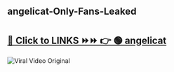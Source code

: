 
 ## angelicat-Only-Fans-Leaked

# <h2><a href="https://clipsfans.com/angelicat&ref=git">🔗 Click to LINKS ⏩⏩ 👉 🟢 angelicat </a></h2>

<a href="https://clipsfans.com/angelicat&ref=git" rel="nofollow" data-target="animated-image.originalLink"><img src="https://i.ibb.co.com/xMMVF88/686577567.gif" alt="Viral Video Original" style="max-width: 100%; display: inline-block;" data-target="animated-image.originalImage"></a>
